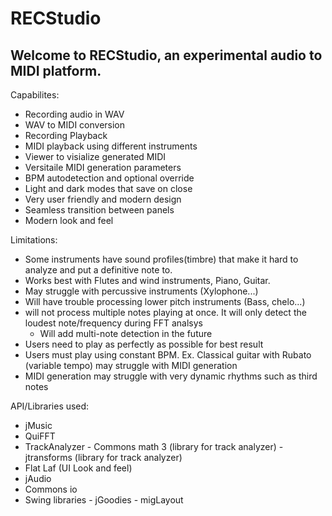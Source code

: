 # RECStudio

## Welcome to RECStudio, an experimental audio to MIDI platform.

Capabilites:
- Recording audio in WAV
- WAV to MIDI conversion
- Recording Playback
- MIDI playback using different instruments
- Viewer to visialize generated MIDI
- Versitaile MIDI generation parameters
- BPM autodetection and optional override
- Light and dark modes that save on close
- Very user friendly and modern design 
- Seamless transition between panels
- Modern look and feel

Limitations:
- Some instruments have sound profiles(timbre) that make it hard to analyze and put a definitive note to.
- Works best with Flutes and wind instruments, Piano, Guitar.
- May struggle with percussive instruments (Xylophone...)
- Will have trouble processing lower pitch instruments (Bass, chelo...)
- will not process multiple notes playing at once. It will only detect the loudest note/frequency during FFT analsys
    - Will add multi-note detection in the future
- Users need to play as perfectly as possible for best result
- Users must play using constant BPM. Ex. Classical guitar with Rubato (variable tempo) may struggle with MIDI generation
- MIDI generation may struggle with very dynamic rhythms such as third notes

API/Libraries used:
- jMusic
- QuiFFT
- TrackAnalyzer
		- Commons math 3 (library for track analyzer)
		- jtransforms (library for track analyzer)
- Flat Laf (UI Look and feel)
- jAudio
- Commons io 
- Swing libraries
		- jGoodies
		- migLayout
